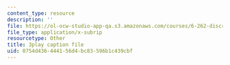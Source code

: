 ```yaml
---
content_type: resource
description: ''
file: https://ol-ocw-studio-app-qa.s3.amazonaws.com/courses/6-262-discrete-stochastic-processes-spring-2011/0754d436444156d4bc83596b1c439cbf_IDgYAGKyuo.vtt
file_type: application/x-subrip
resourcetype: Other
title: 3play caption file
uid: 0754d436-4441-56d4-bc83-596b1c439cbf
---
```

